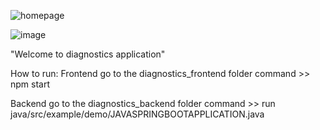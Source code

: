![homepage](https://github.com/user-attachments/assets/81467788-fbd6-471c-922a-91717134bb15)

![image](https://github.com/user-attachments/assets/5192b344-9ca3-4a7f-8409-c2a3ba4aced5)

"Welcome to diagnostics application" 

How to run:
Frontend
go to the diagnostics_frontend folder
command >> npm start

Backend
go to the diagnostics_backend folder
command >> run java/src/example/demo/JAVASPRINGBOOTAPPLICATION.java
